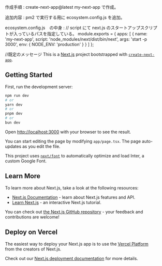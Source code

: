 作成手順 : 
create-next-app@latest my-next-app で作成。

追加内容 : 
pm2 で実行する用に ecosystem.config.js を追加。

ecosystem.config.js　の中身 : 
// script にて next.js のスタートアップスクリプトが入っているパスを指定している。
module.exports = {
    apps: [
      {
        name: 'my-next-app',
        script: 'node_modules/next/dist/bin/next',
        args: 'start -p 3000',
        env: {
          NODE_ENV: 'production'
        }
      }
    ]
  };
  


//既定のメッセージ
This is a [Next.js](https://nextjs.org/) project bootstrapped with [`create-next-app`](https://github.com/vercel/next.js/tree/canary/packages/create-next-app).

## Getting Started

First, run the development server:

```bash
npm run dev
# or
yarn dev
# or
pnpm dev
# or
bun dev
```

Open [http://localhost:3000](http://localhost:3000) with your browser to see the result.

You can start editing the page by modifying `app/page.tsx`. The page auto-updates as you edit the file.

This project uses [`next/font`](https://nextjs.org/docs/basic-features/font-optimization) to automatically optimize and load Inter, a custom Google Font.

## Learn More

To learn more about Next.js, take a look at the following resources:

- [Next.js Documentation](https://nextjs.org/docs) - learn about Next.js features and API.
- [Learn Next.js](https://nextjs.org/learn) - an interactive Next.js tutorial.

You can check out [the Next.js GitHub repository](https://github.com/vercel/next.js/) - your feedback and contributions are welcome!

## Deploy on Vercel

The easiest way to deploy your Next.js app is to use the [Vercel Platform](https://vercel.com/new?utm_medium=default-template&filter=next.js&utm_source=create-next-app&utm_campaign=create-next-app-readme) from the creators of Next.js.

Check out our [Next.js deployment documentation](https://nextjs.org/docs/deployment) for more details.
